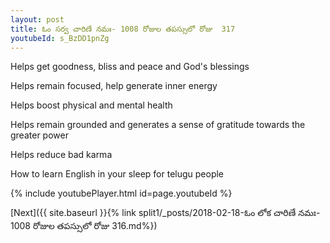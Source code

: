 ```yaml
---
layout: post
title: ఓం సర్వ చారిణే నమః- 1008 రోజుల తపస్సులో రోజు  317
youtubeId: s_BzDD1pnZg
---
```

 
 
Helps get goodness, bliss and peace and God's blessings
 
Helps remain focused, help generate inner energy 
 
Helps boost physical and mental health 
 
Helps remain grounded and generates a sense of gratitude towards the greater power 
 
Helps reduce bad karma
 
How to learn English in your sleep for telugu people
 
 
 
 


{% include youtubePlayer.html id=page.youtubeId %}
 
[Next]({{ site.baseurl }}{% link split1/_posts/2018-02-18-ఓం లోక చారిణే నమః- 1008 రోజుల తపస్సులో రోజు  316.md%})
 

